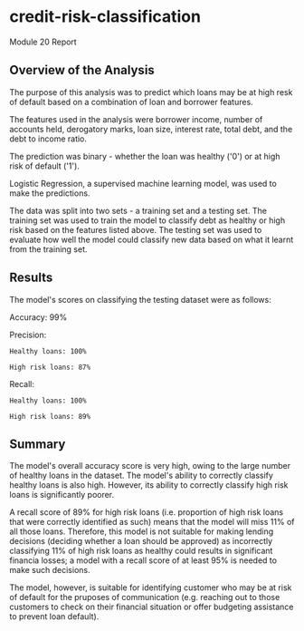 # credit-risk-classification

Module 20 Report

## Overview of the Analysis

The purpose of this analysis was to predict which loans may be at high resk of default based on a combination of loan and borrower features.

The features used in the analysis were borrower income, number of accounts held, derogatory marks, loan size, interest rate, total debt, and the debt to income ratio.

The prediction was binary - whether the loan was healthy ('0') or at high risk of default ('1').

Logistic Regression, a supervised machine learning model, was used to make the predictions.

The data was split into two sets - a training set and a testing set. The training set was used to train the model to classify debt as healthy or high risk based on the features listed above. The testing set was used to evaluate how well the model could classify new data based on what it learnt from the training set.

## Results

The model's scores on classifying the testing dataset were as follows:

Accuracy: 99%

Precision:

    Healthy loans: 100%

    High risk loans: 87%

Recall:

    Healthy loans: 100%

    High risk loans: 89%

## Summary

The model's overall accuracy score is very high, owing to the large number of healthy loans in the dataset. The model's ability to correctly classify healthy loans is also high. However, its ability to correctly classify high risk loans is significantly poorer.

A recall score of 89% for high risk loans (i.e. proportion of high risk loans that were correctly identified as such) means that the model will miss 11% of all those loans. Therefore, this model is not suitable for making lending decisions (deciding whether a loan should be approved) as incorrectly classifying 11% of high risk loans as healthy could results in significant financia losses; a model with a recall score of at least 95% is needed to make such decisions.

The model, however, is suitable for identifying customer who may be at risk of default for the pruposes of communication (e.g. reaching out to those customers to check on their financial situation or offer budgeting assistance to prevent loan default).


